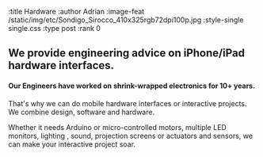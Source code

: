 :title Hardware
:author Adrian
:image-feat /static/img/etc/Sondigo_Sirocco_410x325rgb72dpi100p.jpg
:style-single single.css
:type post
:rank 0

<h2>We provide engineering advice on iPhone/iPad hardware interfaces.</h2>
<h4>Our Engineers have worked on shrink-wrapped electronics for 10+ years.</h4>

<p>That's why we can do mobile hardware interfaces or interactive projects. We combine design, software and hardware. 

Whether it needs Arduino or micro-controlled motors, multiple LED monitors, lighting , sound, projection screens or  actuators and sensors, we can make your interactive project soar.</p>

